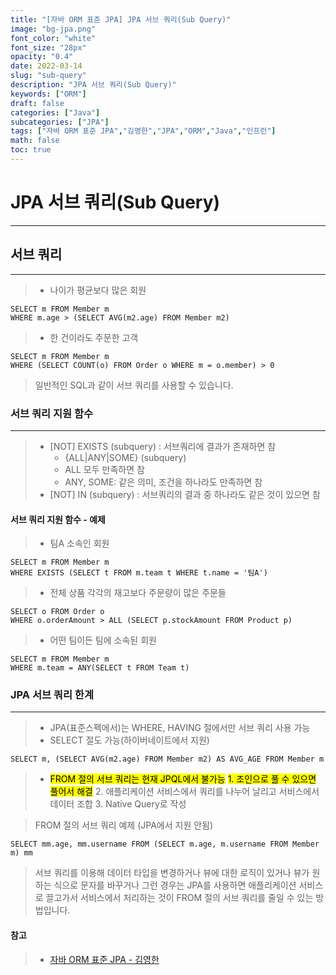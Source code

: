 ```yaml
---
title: "[자바 ORM 표준 JPA] JPA 서브 쿼리(Sub Query)"
image: "bg-jpa.png"
font_color: "white"
font_size: "28px"
opacity: "0.4"
date: 2022-03-14
slug: "sub-query"
description: "JPA 서브 쿼리(Sub Query)"	
keywords: ["ORM"]
draft: false
categories: ["Java"]
subcategories: ["JPA"]
tags: ["자바 ORM 표준 JPA","김영한","JPA","ORM","Java","인프런"]
math: false
toc: true
---
```


# JPA 서브 쿼리(Sub Query)
-------------------------------------

## 서브 쿼리
----------------------------------------------
> - 나이가 평균보다 많은 회원

```
SELECT m FROM Member m 
WHERE m.age > (SELECT AVG(m2.age) FROM Member m2)
```

> - 한 건이라도 주문한 고객 

```
SELECT m FROM Member m 
WHERE (SELECT COUNT(o) FROM Order o WHERE m = o.member) > 0
```

> 일반적인 SQL과 같이 서브 쿼리를 사용할 수 있습니다. 

### 서브 쿼리 지원 함수
----------------------------------------------
> - [NOT] EXISTS (subquery) : 서브쿼리에 결과가 존재하면 참
>	- {ALL|ANY|SOME} (subquery) 
>	- ALL 모두 만족하면 참
>	- ANY, SOME: 같은 의미, 조건을 하나라도 만족하면 참
> - [NOT] IN (subquery) : 서브쿼리의 결과 중 하나라도 같은 것이 있으면 참 

#### 서브 쿼리 지원 함수 - 예제
> - 팀A 소속인 회원

```
SELECT m FROM Member m
WHERE EXISTS (SELECT t FROM m.team t WHERE t.name = '팀A')
```

> - 전체 상품 각각의 재고보다 주문량이 많은 주문들

```
SELECT o FROM Order o
WHERE o.orderAmount > ALL (SELECT p.stockAmount FROM Product p)
```

> - 어떤 팀이든 팀에 소속된 회원

```
SELECT m FROM Member m 
WHERE m.team = ANY(SELECT t FROM Team t)
```

### JPA 서브 쿼리 한계
-------------------------------------------------
> - JPA(표준스펙에서)는 WHERE, HAVING 절에서만 서브 쿼리 사용 가능
> - SELECT 절도 가능(하이버네이트에서 지원)

```
SELECT m, (SELECT AVG(m2.age) FROM Member m2) AS AVG_AGE FROM Member m 
```

> - <mark>FROM 절의 서브 쿼리는 현재 JPQL에서 불가능</mark>
>	<mark>1. 조인으로 풀 수 있으면 풀어서 해결</mark>
>   2. 애플리케이션 서비스에서 쿼리를 나누어 날리고 서비스에서 데이터 조합
>   3. Native Query로 작성 
 
> FROM 절의 서브 쿼리 예제 (JPA에서 지원 안됨)

```
SELECT mm.age, mm.username FROM (SELECT m.age, m.username FROM Member m) mm
```

> 서브 쿼리를 이용해 데이터 타입을 변경하거나 뷰에 대한 로직이 있거나 뷰가 원하는 식으로 문자를 바꾸거나 그런 경우는 JPA를 사용하면 애플리케이션 서비스로 끌고가서 서비스에서 처리하는 것이 FROM 절의 서브 쿼리를 줄일 수 있는 방법입니다.  

#### 참고
> - <a href="https://www.inflearn.com/course/ORM-JPA-Basic">자바 ORM 표준 JPA - 김영한</a>